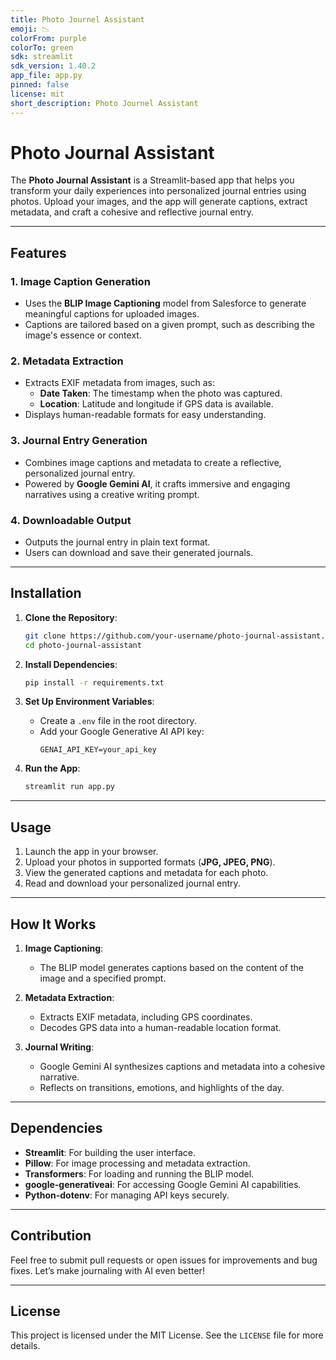 ```yaml
---
title: Photo Journel Assistant
emoji: 📉
colorFrom: purple
colorTo: green
sdk: streamlit
sdk_version: 1.40.2
app_file: app.py
pinned: false
license: mit
short_description: Photo Journel Assistant
---
```


# Photo Journal Assistant

The **Photo Journal Assistant** is a Streamlit-based app that helps you transform your daily experiences into personalized journal entries using photos. Upload your images, and the app will generate captions, extract metadata, and craft a cohesive and reflective journal entry. 

---

## Features

### 1. **Image Caption Generation**
   - Uses the **BLIP Image Captioning** model from Salesforce to generate meaningful captions for uploaded images.
   - Captions are tailored based on a given prompt, such as describing the image's essence or context.

### 2. **Metadata Extraction**
   - Extracts EXIF metadata from images, such as:
     - **Date Taken**: The timestamp when the photo was captured.
     - **Location**: Latitude and longitude if GPS data is available.
   - Displays human-readable formats for easy understanding.

### 3. **Journal Entry Generation**
   - Combines image captions and metadata to create a reflective, personalized journal entry.
   - Powered by **Google Gemini AI**, it crafts immersive and engaging narratives using a creative writing prompt.

### 4. **Downloadable Output**
   - Outputs the journal entry in plain text format.
   - Users can download and save their generated journals.

---

## Installation

1. **Clone the Repository**:
   ```bash
   git clone https://github.com/your-username/photo-journal-assistant.git
   cd photo-journal-assistant
   ```

2. **Install Dependencies**:
   ```bash
   pip install -r requirements.txt
   ```

3. **Set Up Environment Variables**:
   - Create a `.env` file in the root directory.
   - Add your Google Generative AI API key:
     ```env
     GENAI_API_KEY=your_api_key
     ```

4. **Run the App**:
   ```bash
   streamlit run app.py
   ```

---

## Usage

1. Launch the app in your browser.
2. Upload your photos in supported formats (**JPG, JPEG, PNG**).
3. View the generated captions and metadata for each photo.
4. Read and download your personalized journal entry.

---

## How It Works

1. **Image Captioning**:
   - The BLIP model generates captions based on the content of the image and a specified prompt.

2. **Metadata Extraction**:
   - Extracts EXIF metadata, including GPS coordinates.
   - Decodes GPS data into a human-readable location format.

3. **Journal Writing**:
   - Google Gemini AI synthesizes captions and metadata into a cohesive narrative.
   - Reflects on transitions, emotions, and highlights of the day.

---

## Dependencies

- **Streamlit**: For building the user interface.
- **Pillow**: For image processing and metadata extraction.
- **Transformers**: For loading and running the BLIP model.
- **google-generativeai**: For accessing Google Gemini AI capabilities.
- **Python-dotenv**: For managing API keys securely.

---

## Contribution

Feel free to submit pull requests or open issues for improvements and bug fixes. Let’s make journaling with AI even better!

---

## License

This project is licensed under the MIT License. See the `LICENSE` file for more details.

